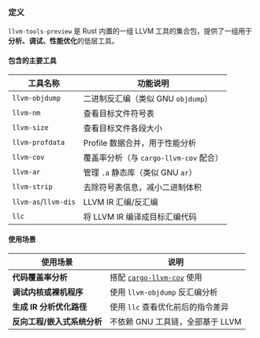 ### 定义
`llvm-tools-preview` 是 Rust 内置的一组 LLVM 工具的集合包，提供了一组用于**分析、调试、性能优化**的低层工具。
#### 包含的主要工具
| 工具名称                 | 功能说明                         |
| -------------------- | ---------------------------- |
| `llvm-objdump`       | 二进制反汇编（类似 GNU `objdump`）     |
| `llvm-nm`            | 查看目标文件符号表                    |
| `llvm-size`          | 查看目标文件各段大小                   |
| `llvm-profdata`      | Profile 数据合并，用于性能分析          |
| `llvm-cov`           | 覆盖率分析（与 `cargo-llvm-cov` 配合） |
| `llvm-ar`            | 管理 `.a` 静态库（类似 GNU `ar`）     |
| `llvm-strip`         | 去除符号表信息，减小二进制体积              |
| `llvm-as`/`llvm-dis` | LLVM IR 汇编/反汇编               |
| `llc`                | 将 LLVM IR 编译成目标汇编代码          |
#### 使用场景

|使用场景|说明|
|---|---|
|**代码覆盖率分析**|搭配 [`cargo-llvm-cov`](https://github.com/taiki-e/cargo-llvm-cov) 使用|
|**调试内核或裸机程序**|使用 `llvm-objdump` 反汇编分析|
|**生成 IR 分析优化路径**|使用 `llc` 查看优化前后的指令差异|
|**反向工程/嵌入式系统分析**|不依赖 GNU 工具链，全部基于 LLVM|